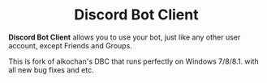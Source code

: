 <h1 align="center">Discord Bot Client</h1>

**Discord Bot Client** allows you to use your bot, just like any other user account, except Friends and Groups. 

This is fork of aikochan's DBC that runs perfectly on Windows 7/8/8.1. with all new bug fixes and etc.
